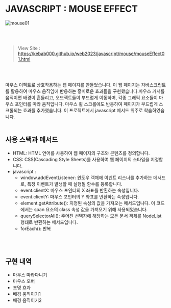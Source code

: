 # JAVASCRIPT : MOUSE EFFECT

![mouse01](https://github.com/YeoDaSeul4355/MouseEffect/assets/125419623/a284c0a8-96ab-4ecf-97e6-1c0d0602f7a8)

<br><br>

> View Site : https://kebab000.github.io/web2023/javascript/mouse/mouseEffect01.html

<br><br>

마우스 이펙트로 상호작용하는 웹 페이지를 만들었습니다. 이 웹 페이지는 자바스크립트를 활용하여 마우스 움직임에 반응하는 흥미로운 효과들을 구현했습니다.마우스 커서를 움직이면 배경이 흔들리고, 오브젝트들이 부드럽게 이동하며, 각종 그래픽 요소들이 마우스 포인터를 따라 움직입니다. 마우스 휠 스크롤에도 반응하여 페이지가 부드럽게 스크롤되는 효과를 추가했습니다.
이 프로젝트에서 javascript 메서드 위주로 학습하였습니다.
<br><br>

## 사용 스택과 메서드
- HTML: HTML 언어를 사용하여 웹 페이지의 구조와 콘텐츠를 정의합니다.
- CSS: CSS(Cascading Style Sheets)를 사용하여 웹 페이지의 스타일을 지정합니다.
- javascript :
  - window.addEventListener: 윈도우 객체에 이벤트 리스너를 추가하는 메서드로, 특정 이벤트가 발생할 때 실행될 함수를 등록합니다.
  - event.clientX: 마우스 포인터의 X 좌표를 반환하는 속성입니다.
  - event.clientY: 마우스 포인터의 Y 좌표를 반환하는 속성입니다.
  - element.getAttribute(): 지정된 속성의 값을 가져오는 메서드입니다. 이 코드에서는 span 요소의 class 속성 값을 가져오기 위해 사용되었습니다.
  - querySelectorAll(): 주어진 선택자에 해당하는 모든 문서 객체를 NodeList 형태로 반환하는 메서드입니다.
  - forEach(): 반복

<br><br>

## 구현 내역

* 마우스 따라다니기
* 마우스 오버
* 조명 효과
* 배경 움직이기1
* 배경 움직이기2